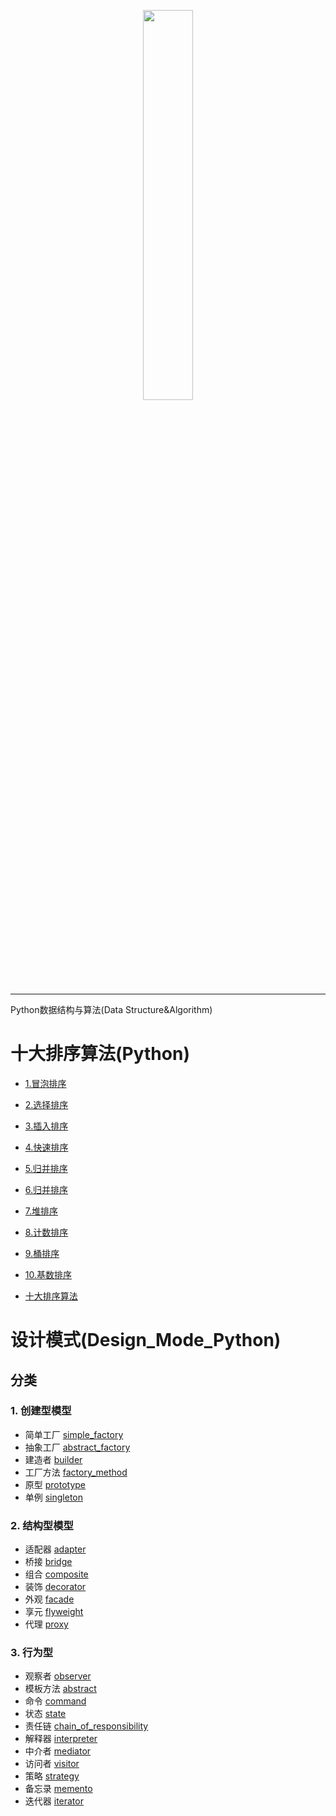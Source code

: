<p align="center"><img width="40%" src="https://github.com/Walhalla-Summary/Algorithm/blob/master/alg.png" /></p>

--------------------------------------------------------------------------------

Python数据结构与算法(Data Structure&amp;Algorithm)


# 十大排序算法(Python)

- [1.冒泡排序](https://github.com/Walhalla-Summary/Algorithm/blob/master/TopTenSort/1_Bubble_Sort.md)

- [2.选择排序](https://github.com/Walhalla-Summary/Algorithm/blob/master/TopTenSort/2_Select_Sort.md)

- [3.插入排序](https://github.com/Walhalla-Summary/Algorithm/blob/master/TopTenSort/3_Insert_Sort.md)

- [4.快速排序](https://github.com/Walhalla-Summary/Algorithm/blob/master/TopTenSort/4_Quick_Sort.md)

- [5.归并排序](https://github.com/Walhalla-Summary/Algorithm/blob/master/TopTenSort/5_Merge_Sort.md)

- [6.归并排序](https://github.com/Walhalla-Summary/Algorithm/blob/master/TopTenSort/6_Shell_Sort.md)

- [7.堆排序](https://github.com/Walhalla-Summary/Algorithm/blob/master/TopTenSort/7_Heap_Sort.md)

- [8.计数排序](https://github.com/Walhalla-Summary/Algorithm/blob/master/TopTenSort/8_Count_Sort.md)

- [9.桶排序](https://github.com/Walhalla-Summary/Algorithm/blob/master/TopTenSort/9_Bucket_Sort.md)

- [10.基数排序](https://github.com/Walhalla-Summary/Algorithm/blob/master/TopTenSort/10_Radix_Sort.md)

- [十大排序算法](https://github.com/Walhalla-Summary/Algorithm/blob/master/TopTenSort/Top_Ten_Sequences.md)


# 设计模式(Design_Mode_Python)

## 分类

### 1. 创建型模型

- 简单工厂 [simple_factory](https://github.com/Walhalla-Summary/Algorithm/blob/master/Design_Mode/create_model/simple_factory.py)
- 抽象工厂 [abstract_factory](https://github.com/Walhalla-Summary/Algorithm/blob/master/Design_Mode/create_model/abstract_factory.py)
- 建造者   [builder](https://github.com/Walhalla-Summary/Algorithm/blob/master/Design_Mode/create_model/builder.py)
- 工厂方法 [factory_method](https://github.com/Walhalla-Summary/Algorithm/blob/master/Design_Mode/create_model/factory_mothed.py)
- 原型     [prototype](https://github.com/Walhalla-Summary/Algorithm/blob/master/Design_Mode/create_model/proto_type.py)
- 单例     [singleton](https://github.com/Walhalla-Summary/Algorithm/blob/master/Design_Mode/create_model/singleton.py)


### 2. 结构型模型

- 适配器 [adapter](https://github.com/Walhalla-Summary/Algorithm/blob/master/Design_Mode/structural_model/adapter.py)
- 桥接   [bridge](https://github.com/Walhalla-Summary/Algorithm/blob/master/Design_Mode/structural_model/bridge.py)
- 组合   [composite](https://github.com/Walhalla-Summary/Algorithm/blob/master/Design_Mode/structural_model/composite.py)
- 装饰   [decorator](https://github.com/Walhalla-Summary/Algorithm/blob/master/Design_Mode/structural_model/decorator.py)
- 外观   [facade](https://github.com/Walhalla-Summary/Algorithm/blob/master/Design_Mode/structural_model/facade.py)
- 享元   [flyweight](https://github.com/Walhalla-Summary/Algorithm/blob/master/Design_Mode/structural_model/flyweight.py)
- 代理   [proxy](https://github.com/Walhalla-Summary/Algorithm/blob/master/Design_Mode/structural_model/proxy.py)

### 3. 行为型

- 观察者   [observer](https://github.com/wklken/py-patterns/blob/master/Behavioral/observer.py)
- 模板方法 [abstract](https://github.com/wklken/py-patterns/blob/master/Behavioral/template_method.py)
- 命令     [command](https://github.com/wklken/py-patterns/blob/master/Behavioral/command.py)
- 状态     [state](https://github.com/wklken/py-patterns/blob/master/Behavioral/state.py)
- 责任链   [chain_of_responsibility](https://github.com/wklken/py-patterns/blob/master/Behavioral/chain_of_responsibility.py)
- 解释器   [interpreter](https://github.com/wklken/py-patterns/blob/master/Behavioral/interpreter.py)
- 中介者   [mediator](https://github.com/wklken/py-patterns/blob/master/Behavioral/mediator.py)
- 访问者   [visitor](https://github.com/wklken/py-patterns/blob/master/Behavioral/visitor.py)
- 策略     [strategy](https://github.com/wklken/py-patterns/blob/master/Behavioral/strategy.py)
- 备忘录   [memento](https://github.com/wklken/py-patterns/blob/master/Behavioral/memento.py)
- 迭代器   [iterator](https://github.com/wklken/py-patterns/blob/master/Behavioral/iterator.py)
